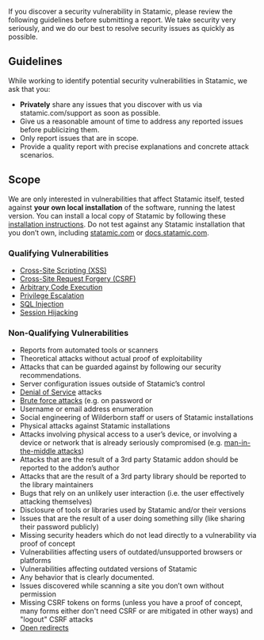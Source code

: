 If you discover a security vulnerability in Statamic, please review the following guidelines before submitting a report. We take security very seriously, and we do our best to resolve security issues as quickly as possible.

## Guidelines
While working to identify potential security vulnerabilities in Statamic, we ask that you:

- **Privately** share any issues that you discover with us via statamic.com/support as soon as possible.
- Give us a reasonable amount of time to address any reported issues before publicizing them.
- Only report issues that are in scope.
- Provide a quality report with precise explanations and concrete attack scenarios.

## Scope
We are only interested in vulnerabilities that affect Statamic itself, tested against **your own local installation** of the software, running the latest version. You can install a local copy of Statamic by following these [installation instructions](https://statamic.dev/installing). Do not test against any Statamic installation that you don’t own, including [statamic.com](https:/statamic.com) or [docs.statamic.com](https://docs.statamic.com).

### Qualifying Vulnerabilities

- [Cross-Site Scripting (XSS)](https://en.wikipedia.org/wiki/Cross-site_scripting)
- [Cross-Site Request Forgery (CSRF)](https://en.wikipedia.org/wiki/Cross-site_request_forgery)
- [Arbitrary Code Execution](https://en.wikipedia.org/wiki/Arbitrary_code_execution)
- [Privilege Escalation](https://en.wikipedia.org/wiki/Privilege_escalation)
- [SQL Injection](https://en.wikipedia.org/wiki/SQL_injection)
- [Session Hijacking](https://en.wikipedia.org/wiki/Session_hijacking)

### Non-Qualifying Vulnerabilities

- Reports from automated tools or scanners
- Theoretical attacks without actual proof of exploitability
- Attacks that can be guarded against by following our security recommendations.
- Server configuration issues outside of Statamic’s control
- [Denial of Service](https://en.wikipedia.org/wiki/Denial-of-service_attack) attacks
- [Brute force attacks](https://en.wikipedia.org/wiki/Brute-force_attack) (e.g. on password or
- Username or email address enumeration
- Social engineering of Wilderborn staff or users of Statamic installations
- Physical attacks against Statamic installations
- Attacks involving physical access to a user’s device, or involving a device or network that is already seriously compromised (e.g. [man-in-the-middle attacks](https://en.wikipedia.org/wiki/Man-in-the-middle_attack))
- Attacks that are the result of a 3rd party Statamic addon should be reported to the addon’s author
- Attacks that are the result of a 3rd party library should be reported to the library maintainers
- Bugs that rely on an unlikely user interaction (i.e. the user effectively attacking themselves)
- Disclosure of tools or libraries used by Statamic and/or their versions
- Issues that are the result of a user doing something silly (like sharing their password publicly)
- Missing security headers which do not lead directly to a vulnerability via proof of concept
- Vulnerabilities affecting users of outdated/unsupported browsers or platforms
- Vulnerabilities affecting outdated versions of Statamic
- Any behavior that is clearly documented.
- Issues discovered while scanning a site you don’t own without permission
- Missing CSRF tokens on forms (unless you have a proof of concept, many forms either don't need CSRF or are mitigated in other ways) and "logout" CSRF attacks
- [Open redirects](https://cheatsheetseries.owasp.org/cheatsheets/Unvalidated_Redirects_and_Forwards_Cheat_Sheet.html)
